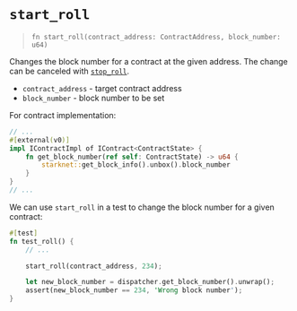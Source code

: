 # `start_roll`

> `fn start_roll(contract_address: ContractAddress, block_number: u64)`

Changes the block number for a contract at the given address.
The change can be canceled with [`stop_roll`](./stop_roll.md).

- `contract_address` - target contract address
- `block_number` - block number to be set

For contract implementation:

```rust
// ...
#[external(v0)]
impl IContractImpl of IContract<ContractState> {
    fn get_block_number(ref self: ContractState) -> u64 {
        starknet::get_block_info().unbox().block_number
    }
}
// ...
```

We can use `start_roll` in a test to change the block number for a given contract:

```rust
#[test]
fn test_roll() {
    // ...

    start_roll(contract_address, 234);

    let new_block_number = dispatcher.get_block_number().unwrap();
    assert(new_block_number == 234, 'Wrong block number');
}
```
